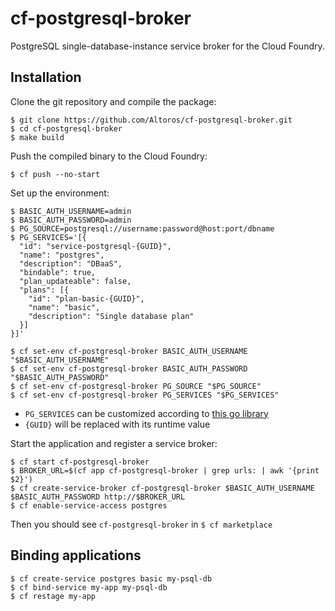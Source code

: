 # cf-postgresql-broker

PostgreSQL single-database-instance service broker for the Cloud Foundry.

## Installation

Clone the git repository and compile the package:
```
$ git clone https://github.com/Altoros/cf-postgresql-broker.git
$ cd cf-postgresql-broker
$ make build
```

Push the compiled binary to the Cloud Foundry:
```
$ cf push --no-start
```

Set up the environment:
```
$ BASIC_AUTH_USERNAME=admin
$ BASIC_AUTH_PASSWORD=admin
$ PG_SOURCE=postgresql://username:password@host:port/dbname
$ PG_SERVICES='[{
  "id": "service-postgresql-{GUID}",
  "name": "postgres",
  "description": "DBaaS",
  "bindable": true,
  "plan_updateable": false,
  "plans": [{
    "id": "plan-basic-{GUID}",
    "name": "basic",
    "description": "Single database plan"
  }]
}]'

$ cf set-env cf-postgresql-broker BASIC_AUTH_USERNAME "$BASIC_AUTH_USERNAME"
$ cf set-env cf-postgresql-broker BASIC_AUTH_PASSWORD "$BASIC_AUTH_PASSWORD"
$ cf set-env cf-postgresql-broker PG_SOURCE "$PG_SOURCE"
$ cf set-env cf-postgresql-broker PG_SERVICES "$PG_SERVICES"
```

* `PG_SERVICES` can be customized according to [this go library](https://github.com/pivotal-cf/brokerapi/blob/master/catalog.go#L3)
* `{GUID}` will be replaced with its runtime value

Start the application and register a service broker:
```$AUTH_PASSWORD
$ cf start cf-postgresql-broker
$ BROKER_URL=$(cf app cf-postgresql-broker | grep urls: | awk '{print $2}')
$ cf create-service-broker cf-postgresql-broker $BASIC_AUTH_USERNAME $BASIC_AUTH_PASSWORD http://$BROKER_URL
$ cf enable-service-access postgres
```

Then you should see `cf-postgresql-broker` in `$ cf marketplace`

## Binding applications

```
$ cf create-service postgres basic my-psql-db
$ cf bind-service my-app my-psql-db
$ cf restage my-app
```
